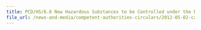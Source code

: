 ```yaml
---
title: PCD/HS/6.6 New Hazardous Substances to be Controlled under the Environmental Protection ans Management Act 
file_url: /news-and-media/competent-authorities-circulars/2012-05-02-ca.pdf
---
```

